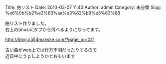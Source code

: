 Title: 曲リスト
Date: 2010-03-07 11:43
Author: admin
Category: 未分類
Slug: %e6%9b%b2%e3%83%aa%e3%82%b9%e3%83%88

曲リスト作りました。  
右上の[music]タブから飛べるようになってます。

<http://blog.ca54makske.com/?page_id=231>

古い曲がweb上では行方不明だったりするので  
近日中にうｐしようかとおもいます
